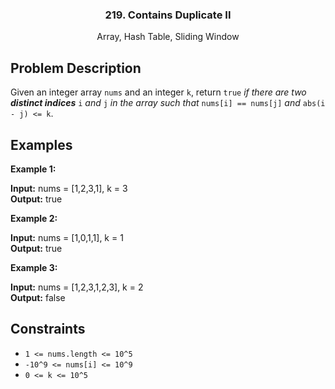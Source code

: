 <p align="center">

  <h3 align="center">219. Contains Duplicate II</h3>

  <p align="center">
    Array, Hash Table, Sliding Window
    <br>
  </p>
</p>

## Problem Description

Given an integer array `nums` and an integer `k`, return `true` _if there are two **distinct indices**_ `i` _and_ `j` _in the array such that_ `nums[i] == nums[j]` _and_ `abs(i - j) <= k`.

## Examples

**Example 1:**

**Input:** nums = [1,2,3,1], k = 3  
**Output:** true

**Example 2:**

**Input:** nums = [1,0,1,1], k = 1  
**Output:** true

**Example 3:**

**Input:** nums = [1,2,3,1,2,3], k = 2  
**Output:** false

## Constraints

- `1 <= nums.length <= 10^5`
- `-10^9 <= nums[i] <= 10^9`
- `0 <= k <= 10^5`
